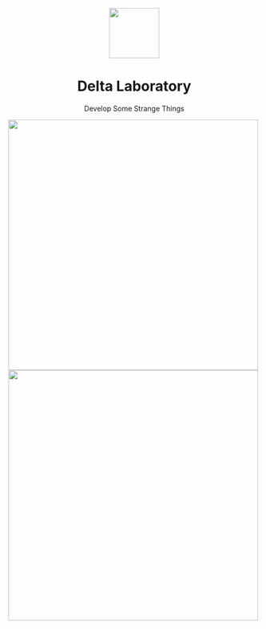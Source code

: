 <p align="center">
<img src="https://i.imgur.com/alITlEi.png" width="100px">
<h1 align="center">Delta Laboratory</h1>
<p align="center">Develop Some Strange Things</p>
<img src="https://github-readme-stats.vercel.app/api?username=DeltaLaboratory&count_private=true&show_icons=true&theme=cobalt" width="500px"><img src="https://github-readme-stats.vercel.app/api?username=DeltaLaboratory&count_private=true&show_icons=true&theme=cobalt" width="500px">
</p>
